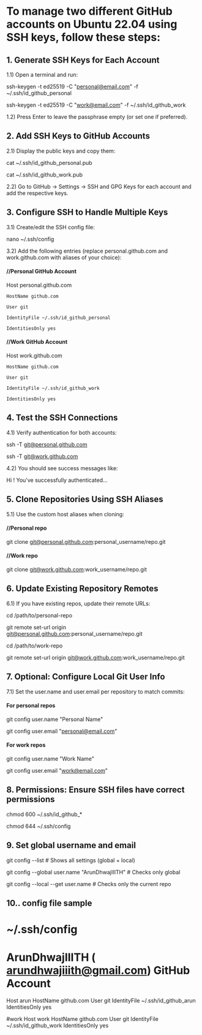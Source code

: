 
# To manage two different GitHub accounts on Ubuntu 22.04 using SSH keys, follow these steps:

## 1. Generate SSH Keys for Each Account

1.1) Open a terminal and run:

ssh-keygen -t ed25519 -C "personal@email.com" -f ~/.ssh/id_github_personal

ssh-keygen -t ed25519 -C "work@email.com" -f ~/.ssh/id_github_work


1.2) Press Enter to leave the passphrase empty (or set one if preferred).


## 2. Add SSH Keys to GitHub Accounts

2.1) Display the public keys and copy them:

cat ~/.ssh/id_github_personal.pub

cat ~/.ssh/id_github_work.pub


2.2) Go to GitHub → Settings → SSH and GPG Keys for each account and add the respective keys.


## 3. Configure SSH to Handle Multiple Keys

3.1) Create/edit the SSH config file:

nano ~/.ssh/config


3.2) Add the following entries (replace personal.github.com and work.github.com with aliases of your choice):

#### //Personal GitHub Account

Host personal.github.com

    HostName github.com

    User git

    IdentityFile ~/.ssh/id_github_personal

    IdentitiesOnly yes


#### //Work GitHub Account

Host work.github.com

    HostName github.com

    User git

    IdentityFile ~/.ssh/id_github_work

    IdentitiesOnly yes


## 4. Test the SSH Connections

4.1) Verify authentication for both accounts:

ssh -T git@personal.github.com

ssh -T git@work.github.com


4.2) You should see success messages like:

Hi <username>! You've successfully authenticated...


## 5. Clone Repositories Using SSH Aliases

5.1) Use the custom host aliases when cloning:

#### //Personal repo

git clone git@personal.github.com:personal_username/repo.git


#### //Work repo

git clone git@work.github.com:work_username/repo.git


## 6. Update Existing Repository Remotes

6.1) If you have existing repos, update their remote URLs:


cd /path/to/personal-repo

git remote set-url origin git@personal.github.com:personal_username/repo.git


cd /path/to/work-repo

git remote set-url origin git@work.github.com:work_username/repo.git


## 7. Optional: Configure Local Git User Info

7.1) Set the user.name and user.email per repository to match commits:

#### For personal repos

git config user.name "Personal Name"

git config user.email "personal@email.com"


#### For work repos

git config user.name "Work Name"

git config user.email "work@email.com"


## 8. Permissions: Ensure SSH files have correct permissions

chmod 600 ~/.ssh/id_github_*

chmod 644 ~/.ssh/config


## 9. Set global username and email

git config --list  # Shows all settings (global + local)

git config --global user.name "ArunDhwajIIITH" # Checks only global

git config --local --get user.name   # Checks only the current repo

## 10.. config file sample

# ~/.ssh/config

# ArunDhwajIIITH ( arundhwajiiith@gmail.com) GitHub Account
Host arun
  HostName github.com
  User git
  IdentityFile ~/.ssh/id_github_arun
  IdentitiesOnly yes

#work
Host work
  HostName github.com
  User git
  IdentityFile ~/.ssh/id_github_work
  IdentitiesOnly yes

 
